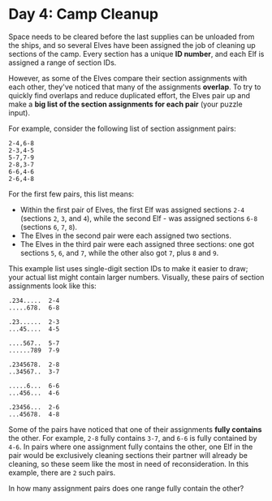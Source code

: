 # Day 4: Camp Cleanup 
Space needs to be cleared before the last supplies can be unloaded from the ships, and so several Elves have been assigned the job of cleaning up sections of the camp. Every section has a unique **ID number**, and each Elf is assigned a range of section IDs.

However, as some of the Elves compare their section assignments with each other, they've noticed that many of the assignments **overlap**. To try to quickly find overlaps and reduce duplicated effort, the Elves pair up and make a **big list of the section assignments for each pair** (your puzzle input).

For example, consider the following list of section assignment pairs:

`2-4,6-8`<br />
`2-3,4-5`<br />
`5-7,7-9`<br />
`2-8,3-7`<br />
`6-6,4-6`<br />
`2-6,4-8`<br />

For the first few pairs, this list means:

- Within the first pair of Elves, the first Elf was assigned sections `2-4` (sections `2`, `3`, and `4`), while the second Elf - was assigned sections `6-8` (sections `6`, `7`, `8`).
- The Elves in the second pair were each assigned two sections.
- The Elves in the third pair were each assigned three sections: one got sections `5`, `6`, and `7`, while the other also got `7`, plus `8` and `9`.

This example list uses single-digit section IDs to make it easier to draw; your actual list might contain larger numbers. Visually, these pairs of section assignments look like this:

`.234.....  2-4`<br />
`.....678.  6-8`<br />

`.23......  2-3`<br />
`...45....  4-5`<br />

`....567..  5-7`<br />
`......789  7-9`<br />

`.2345678.  2-8`<br />
`..34567..  3-7`<br />

`.....6...  6-6`<br />
`...456...  4-6`<br />

`.23456...  2-6`<br />
`...45678.  4-8`<br />

Some of the pairs have noticed that one of their assignments **fully contains** the other. 
For example, `2-8` fully contains `3-7`, and `6-6` is fully contained by `4-6`. 
In pairs where one assignment fully contains the other, one Elf in the pair would be exclusively cleaning sections their partner will already be cleaning, so these seem like the most in need of reconsideration. 
In this example, there are `2` such pairs.

In how many assignment pairs does one range fully contain the other?